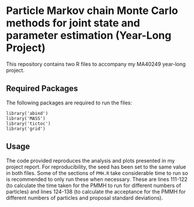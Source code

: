 # Particle Markov chain Monte Carlo methods for joint state and parameter estimation (Year-Long Project)

This repository contains two R files to accompany my MA40249 year-long project.

## Required Packages

The following packages are required to run the files:

```{r}
library('abind')
library('MASS')
library('tictoc')
library('grid')
```

## Usage

The code provided reproduces the analysis and plots presented in my project report. For reproducibility, the seed has been set to the same value in both files. Some of the sections of ```PMH.R``` take considerable time to run so is recommended to only run these when necessary. These are lines 111-122 (to calculate the time taken for the PMMH to run for different numbers of particles) and lines 124-138 (to calculate the acceptance for the PMMH for different numbers of particles and proposal standard deviations).
